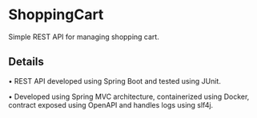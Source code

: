 # ShoppingCart
Simple REST API for managing shopping cart.

## Details

• REST API developed using Spring Boot and tested using JUnit.

• Developed using Spring MVC architecture, containerized using Docker, contract exposed using OpenAPI and handles logs using slf4j.



